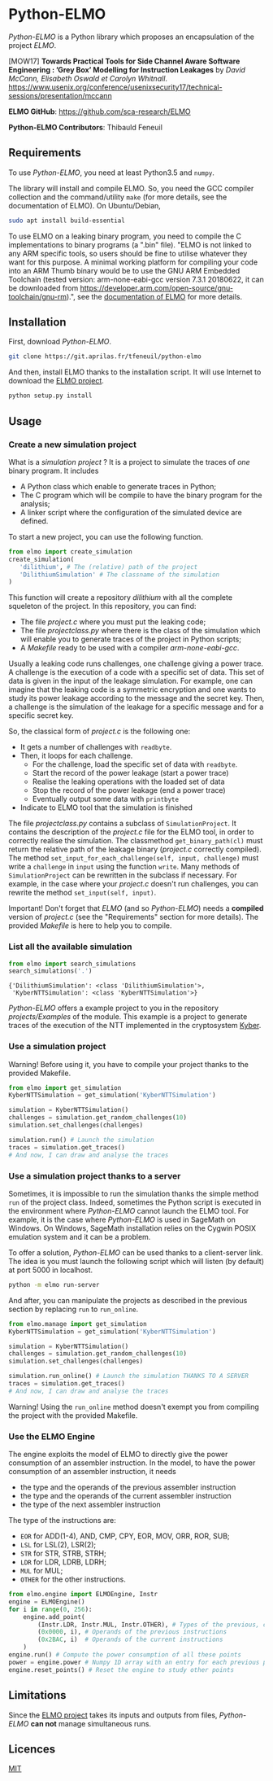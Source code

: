 # Python-ELMO

_Python-ELMO_ is a Python library which proposes an encapsulation of the project _ELMO_.

[MOW17] **Towards Practical Tools for Side
Channel Aware Software Engineering : ’Grey Box’ Modelling for Instruction Leakages**
by _David McCann, Elisabeth Oswald et Carolyn Whitnall_.
https://www.usenix.org/conference/usenixsecurity17/technical-sessions/presentation/mccann

**ELMO GitHub**: https://github.com/sca-research/ELMO

**Python-ELMO Contributors**: Thibauld Feneuil

## Requirements

To use _Python-ELMO_, you need at least Python3.5 and ```numpy```.

The library will install and compile ELMO. So, you need the GCC compiler collection and the command/utility ```make``` (for more details, see the documentation of ELMO). On Ubuntu/Debian,

```bash
sudo apt install build-essential
```

To use ELMO on a leaking binary program, you need to compile the C implementations to binary programs (a ".bin" file). "ELMO is not linked to any ARM specific tools, so users should be fine to utilise whatever they want for this purpose. A minimal working platform for compiling your code into an ARM Thumb binary would be to use the GNU ARM Embedded Toolchain (tested version: arm-none-eabi-gcc version 7.3.1 20180622, it can be downloaded from https://developer.arm.com/open-source/gnu-toolchain/gnu-rm).", see the [documentation of ELMO](https://github.com/sca-research/ELMO) for more details.

## Installation

First, download _Python-ELMO_.

```bash
git clone https://git.aprilas.fr/tfeneuil/python-elmo
```

And then, install ELMO thanks to the installation script. It will use Internet to download the [ELMO project](https://github.com/sca-research/ELMO).

```bash
python setup.py install
```

## Usage

### Create a new simulation project

What is a _simulation project_ ? It is a project to simulate the traces of _one_ binary program. It includes
 - A Python class which enable to generate traces in Python;
 - The C program which will be compile to have the binary program for the analysis;
 - A linker script where the configuration of the simulated device are defined.

To start a new project, you can use the following function.

```python
from elmo import create_simulation
create_simulation(
   'dilithium', # The (relative) path of the project
   'DilithiumSimulation' # The classname of the simulation
)
```

This function will create a repository _dilithium_ with all the complete squeleton of the project. In this repository, you can find:
 - The file _project.c_ where you must put the leaking code;
 - The file _projectclass.py_ where there is the class of the simulation which will enable you to generate traces of the project in Python scripts;
 - A _Makefile_ ready to be used with a compiler _arm-none-eabi-gcc_.
 
Usually a leaking code runs challenges, one challenge giving a power trace. A challenge is the execution of a code with a specific set of data. This set of data is given in the input of the leakage simulation. For example, one can imagine that the leaking code is a symmetric encryption and one wants to study its power leakage according to the message and the secret key. Then, a challenge is the simulation of the leakage for a specific message and for a specific secret key.

So, the classical form of _project.c_ is the following one:
 - It gets a number of challenges with ```readbyte```.
 - Then, it loops for each challenge.
   - For the challenge, load the specific set of data with ```readbyte```.
   - Start the record of the power leakage (start a power trace)
   - Realise the leaking operations with the loaded set of data
   - Stop the record of the power leakage (end a power trace)
   - Eventually output some data with ```printbyte```
 - Indicate to ELMO tool that the simulation is finished
 
The file _projectclass.py_ contains a subclass of ```SimulationProject```. It contains the description of the _project.c_ file for the ELMO tool, in order to correctly realise the simulation. The classmethod ```get_binary_path(cl)``` must return the relative path of the leakage binary (_project.c_ correctly compiled). The method ```set_input_for_each_challenge(self, input, challenge)``` must write a ```challenge``` in ```input``` using the function ```write```. Many methods of ```SimulationProject``` can be rewritten in the subclass if necessary. For example, in the case where your _project.c_ doesn't run challenges, you can rewrite the method ```set_input(self, input)```.

Important! Don't forget that _ELMO_ (and so _Python-ELMO_) needs a **compiled** version of _project.c_ (see the "Requirements" section for more details). The provided _Makefile_ is here to help you to compile.

### List all the available simulation

```python
from elmo import search_simulations
search_simulations('.')
```

```text
{'DilithiumSimulation': <class 'DilithiumSimulation'>,
 'KyberNTTSimulation': <class 'KyberNTTSimulation'>}
```

_Python-ELMO_ offers a example project to you in the repository _projects/Examples_ of the module. This example is a project to generate traces of the execution of the NTT implemented in the cryptosystem [Kyber](https://pq-crystals.org/kyber/).

### Use a simulation project

Warning! Before using it, you have to compile your project thanks to the provided Makefile.

```python
from elmo import get_simulation
KyberNTTSimulation = get_simulation('KyberNTTSimulation')

simulation = KyberNTTSimulation()
challenges = simulation.get_random_challenges(10)
simulation.set_challenges(challenges)

simulation.run() # Launch the simulation
traces = simulation.get_traces()
# And now, I can draw and analyse the traces
```

### Use a simulation project thanks to a server

Sometimes, it is impossible to run the simulation thanks the simple method ```run``` of the project class. Indeed, sometimes the Python script is executed in the environment where _Python-ELMO_ cannot launch the ELMO tool. For example, it is the case where _Python-ELMO_ is used in SageMath on Windows. On Windows, SageMath installation relies on the Cygwin POSIX emulation system and it can be a problem.

To offer a solution, _Python-ELMO_ can be used thanks to a client-server link. The idea is you must launch the following script which will listen (by default) at port 5000 in localhost.

```bash
python -m elmo run-server
```

And after, you can manipulate the projects as described in the previous section by replacing ```run``` to ```run_online```.

```python
from elmo.manage import get_simulation
KyberNTTSimulation = get_simulation('KyberNTTSimulation')

simulation = KyberNTTSimulation()
challenges = simulation.get_random_challenges(10)
simulation.set_challenges(challenges)

simulation.run_online() # Launch the simulation THANKS TO A SERVER
traces = simulation.get_traces()
# And now, I can draw and analyse the traces
```

Warning! Using the ```run_online``` method doesn't exempt you from compiling the project with the provided Makefile.

### Use the ELMO Engine

The engine exploits the model of ELMO to directly give the power consumption of an assembler instruction. In the model, to have the power consumption of an assembler instruction, it needs
 - the type and the operands of the previous assembler instruction
 - the type and the operands of the current assembler instruction
 - the type of the next assembler instruction

The type of the instructions are:
 - ```EOR``` for ADD(1-4), AND, CMP, CPY, EOR, MOV, ORR, ROR, SUB;
 - ```LSL``` for LSL(2), LSR(2);
 - ```STR``` for STR, STRB, STRH;
 - ```LDR``` for LDR, LDRB, LDRH;
 - ```MUL``` for MUL;
 - ```OTHER``` for the other instructions.

```python
from elmo.engine import ELMOEngine, Instr
engine = ELMOEngine()
for i in range(0, 256):
    engine.add_point(
        (Instr.LDR, Instr.MUL, Instr.OTHER), # Types of the previous, current and next instructions
        (0x0000, i), # Operands of the previous instructions
        (0x2BAC, i)  # Operands of the current instructions
    )
engine.run() # Compute the power consumption of all these points
power = engine.power # Numpy 1D array with an entry for each previous point
engine.reset_points() # Reset the engine to study other points
```

## Limitations

Since the [ELMO project](https://github.com/sca-research/ELMO) takes its inputs and outputs from files, _Python-ELMO_ **can not** manage simultaneous runs.

## Licences

[MIT](LICENCE.txt)
